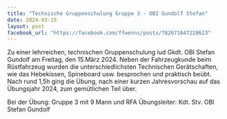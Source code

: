 ```yaml
---
title: "Technische Gruppenschulung Gruppe 3 - OBI Gundolf Stefan"
date: 2024-03-15
layout: post
facebook_url: "https://facebook.com/ffwenns/posts/782671647228623"
---
```


Zu einer lehrreichen, technischen Gruppenschulung lud Gkdt. OBI Stefan Gundolf am Freitag, den 15.März 2024. Neben der Fahrzeugkunde beim Rüstfahrzeug wurden die unterschiedlichsten Technischen Gerätschaften, wie das Hebekissen, Spineboard usw. besprochen und praktisch beübt. Nach rund 1,5h ging die Übung, nach einer kurzen Jahresvorschau auf das Übungsjahr 2024, zum gemütlichen Teil über.

Bei der Übung:
 Gruppe 3 mit 9 Mann und RFA
 Übungsleiter: Kdt. Stv. OBI Stefan Gundolf